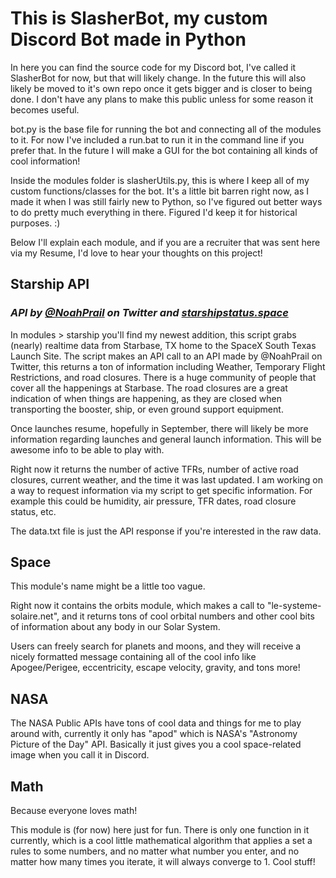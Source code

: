 # This is SlasherBot, my custom Discord Bot made in Python

In here you can find the source code for my Discord bot, I've called it SlasherBot for now, but that will likely change.
In the future this will also likely be moved to it's own repo once it gets bigger and is closer to being done. I don't have any plans to make this public unless for some reason it becomes useful.

bot.py is the base file for running the bot and connecting all of the modules to it. For now I've included a run.bat to run it in the command line if you prefer that. In the future I will make a GUI for the bot containing all kinds of cool information!

Inside the modules folder is slasherUtils.py, this is where I keep all of my custom functions/classes for the bot. It's a little bit barren right now, as I made it when I was still fairly new to Python, so I've figured out better ways to do pretty much everything in there. Figured I'd keep it for historical purposes. :)

Below I'll explain each module, and if you are a recruiter that was sent here via my Resume, I'd love to hear your thoughts on this project!

## Starship API

### _API by [@NoahPrail](https://twitter.com/NoahPrail) on Twitter and [starshipstatus.space](https://starshipstatus.space/)_

In modules > starship you'll find my newest addition, this script grabs (nearly) realtime data from Starbase, TX home to the SpaceX South Texas Launch Site.
The script makes an API call to an API made by @NoahPrail on Twitter, this returns a ton of information including Weather, Temporary Flight Restrictions, and road closures.
There is a huge community of people that cover all the happenings at Starbase. The road closures are a great indication of when things are happening, as they are closed when transporting the booster, ship, or even ground support equipment.

Once launches resume, hopefully in September, there will likely be more information regarding launches and general launch information. This will be awesome info to be able to play with.

Right now it returns the number of active TFRs, number of active road closures, current weather, and the time it was last updated.
I am working on a way to request information via my script to get specific information. For example this could be humidity, air pressure, TFR dates, road closure status, etc.

The data.txt file is just the API response if you're interested in the raw data.

## Space

This module's name might be a little too vague.

Right now it contains the orbits module, which makes a call to "le-systeme-solaire.net", and it returns tons of cool orbital numbers and other cool bits of information about any body in our Solar System.

Users can freely search for planets and moons, and they will receive a nicely formatted message containing all of the cool info like Apogee/Perigee, eccentricity, escape velocity, gravity, and tons more!

## NASA

The NASA Public APIs have tons of cool data and things for me to play around with, currently it only has "apod" which is NASA's "Astronomy Picture of the Day" API. Basically it just gives you a cool space-related image when you call it in Discord.

## Math

Because everyone loves math!

This module is (for now) here just for fun. There is only one function in it currently, which is a cool little mathematical algorithm that applies a set a rules to some numbers, and no matter what number you enter, and no matter how many times you iterate, it will always converge to 1. Cool stuff!
